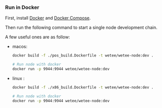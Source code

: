 
### Run in Docker

First, install [Docker](https://docs.docker.com/get-docker/) and
[Docker Compose](https://docs.docker.com/compose/install/).  

Then run the following command to start a single node development chain.  

A few useful ones are as follow:  
- macos:  
  ```bash
  docker build -f ./pos_build.Dockerfile -t wetee/wetee-node:dev .

  # Run node with docker
  docker run -p 9944:9944 wetee/wetee-node:dev
  ```

- linux :
  ```bash
  docker build -f ./x86_build.Dockerfile -t wetee/wetee-node:dev .

  # Run node with docker
  docker run -p 9944:9944 wetee/wetee-node:dev
  ```
